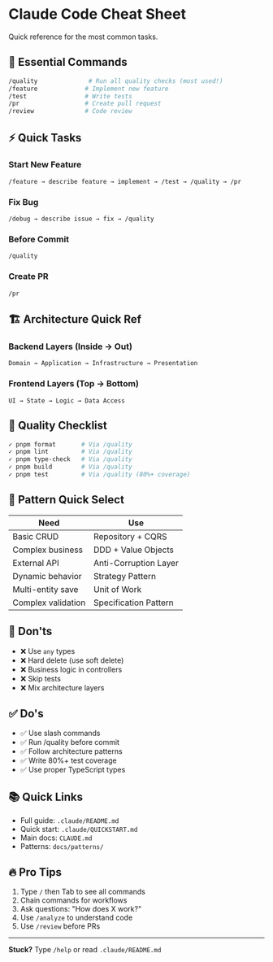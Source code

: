 # Claude Code Cheat Sheet

Quick reference for the most common tasks.

## 🚀 Essential Commands

```bash
/quality              # Run all quality checks (most used!)
/feature             # Implement new feature
/test                # Write tests
/pr                  # Create pull request
/review              # Code review
```

## ⚡ Quick Tasks

### Start New Feature

```
/feature → describe feature → implement → /test → /quality → /pr
```

### Fix Bug

```
/debug → describe issue → fix → /quality
```

### Before Commit

```
/quality
```

### Create PR

```
/pr
```

## 🏗️ Architecture Quick Ref

### Backend Layers (Inside → Out)

```
Domain → Application → Infrastructure → Presentation
```

### Frontend Layers (Top → Bottom)

```
UI → State → Logic → Data Access
```

## 📝 Quality Checklist

```bash
✓ pnpm format       # Via /quality
✓ pnpm lint         # Via /quality
✓ pnpm type-check   # Via /quality
✓ pnpm build        # Via /quality
✓ pnpm test         # Via /quality (80%+ coverage)
```

## 🎯 Pattern Quick Select

| Need               | Use                   |
| ------------------ | --------------------- |
| Basic CRUD         | Repository + CQRS     |
| Complex business   | DDD + Value Objects   |
| External API       | Anti-Corruption Layer |
| Dynamic behavior   | Strategy Pattern      |
| Multi-entity save  | Unit of Work          |
| Complex validation | Specification Pattern |

## 🚫 Don'ts

- ❌ Use `any` types
- ❌ Hard delete (use soft delete)
- ❌ Business logic in controllers
- ❌ Skip tests
- ❌ Mix architecture layers

## ✅ Do's

- ✅ Use slash commands
- ✅ Run /quality before commit
- ✅ Follow architecture patterns
- ✅ Write 80%+ test coverage
- ✅ Use proper TypeScript types

## 📚 Quick Links

- Full guide: `.claude/README.md`
- Quick start: `.claude/QUICKSTART.md`
- Main docs: `CLAUDE.md`
- Patterns: `docs/patterns/`

## 🔥 Pro Tips

1. Type `/` then Tab to see all commands
2. Chain commands for workflows
3. Ask questions: "How does X work?"
4. Use `/analyze` to understand code
5. Use `/review` before PRs

---

**Stuck?** Type `/help` or read `.claude/README.md`

